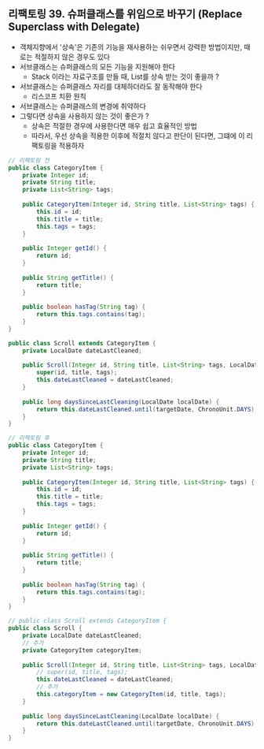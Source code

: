 ## 리팩토링 39. 슈퍼클래스를 위임으로 바꾸기 (Replace Superclass with Delegate)

- 객체지향에서 '상속'은 기존의 기능을 재사용하는 쉬우면서 강력한 방법이지만, 때로는 적절하지 않은 경우도 있다
- 서브클래스는 슈퍼클래스의 모든 기능을 지원해야 한다
    - Stack 이라는 자료구조를 만들 때, List를 상속 받는 것이 좋을까 ?
- 서브클래스는 슈퍼클래스 자리를 대체하더라도 잘 동작해야 한다
    - 리스코프 치환 원칙
- 서브클래스는 슈퍼클래스의 변경에 취약하다
- 그렇다면 상속을 사용하지 않는 것이 좋은가 ?
    - 상속은 적절한 경우에 사용한다면 매우 쉽고 효율적인 방법
    - 따라서, 우선 상속을 적용한 이후에 적절치 않다고 판단이 된다면, 그떄에 이 리팩토링을 적용하자
    
````java
// 리팩토링 전
public class CategoryItem {
    private Integer id;
    private String title;
    private List<String> tags;
    
    public CategoryItem(Integer id, String title, List<String> tags) {
        this.id = id;
        this.title = title;
        this.tags = tags;
    }
    
    public Integer getId() { 
        return id;
    }
    
    public String getTitle() {
        return title;
    }
    
    public boolean hasTag(String tag) {
        return this.tags.contains(tag);
    }
}

public class Scroll extends CategoryItem {
    private LocalDate dateLastCleaned;
    
    public Scroll(Integer id, String title, List<String> tags, LocalDate dateLastCleaned) {
        super(id, title, tags);
        this.dateLastCleaned = dateLastCleaned;
    }
    
    public long daysSinceLastCleaning(LocalDate localDate) {
        return this.dateLastCleaned.until(targetDate, ChronoUnit.DAYS);
    }
}
````

````java
// 리팩토링 후
public class CategoryItem {
    private Integer id;
    private String title;
    private List<String> tags;
    
    public CategoryItem(Integer id, String title, List<String> tags) {
        this.id = id;
        this.title = title;
        this.tags = tags;
    }
    
    public Integer getId() { 
        return id;
    }
    
    public String getTitle() {
        return title;
    }
    
    public boolean hasTag(String tag) {
        return this.tags.contains(tag);
    }
}

// public class Scroll extends CategoryItem {
public class Scroll {
    private LocalDate dateLastCleaned;
    // 추가
    private CategoryItem categoryItem;
    
    public Scroll(Integer id, String title, List<String> tags, LocalDate dateLastCleaned) {
        // super(id, title, tags);
        this.dateLastCleaned = dateLastCleaned;
        // 추가
        this.categoryItem = new CategoryItem(id, title, tags);
    }
    
    public long daysSinceLastCleaning(LocalDate localDate) {
        return this.dateLastCleaned.until(targetDate, ChronoUnit.DAYS);
    }
}
````